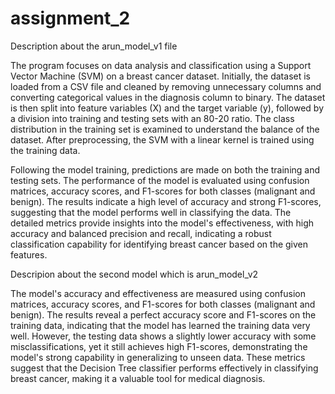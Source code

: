 # assignment_2

Description about the arun_model_v1 file

The program focuses on data analysis and classification using a Support Vector Machine (SVM) on a breast cancer dataset. Initially, the dataset is loaded from a CSV file and cleaned by removing unnecessary columns and converting categorical values in the diagnosis column to binary. The dataset is then split into feature variables (X) and the target variable (y), followed by a division into training and testing sets with an 80-20 ratio. The class distribution in the training set is examined to understand the balance of the dataset. After preprocessing, the SVM with a linear kernel is trained using the training data.

Following the model training, predictions are made on both the training and testing sets. The performance of the model is evaluated using confusion matrices, accuracy scores, and F1-scores for both classes (malignant and benign). The results indicate a high level of accuracy and strong F1-scores, suggesting that the model performs well in classifying the data. The detailed metrics provide insights into the model's effectiveness, with high accuracy and balanced precision and recall, indicating a robust classification capability for identifying breast cancer based on the given features.

Descripion about the second model which is arun_model_v2

The model's accuracy and effectiveness are measured using confusion matrices, accuracy scores, and F1-scores for both classes (malignant and benign). The results reveal a perfect accuracy score and F1-scores on the training data, indicating that the model has learned the training data very well. However, the testing data shows a slightly lower accuracy with some misclassifications, yet it still achieves high F1-scores, demonstrating the model's strong capability in generalizing to unseen data. These metrics suggest that the Decision Tree classifier performs effectively in classifying breast cancer, making it a valuable tool for medical diagnosis.
